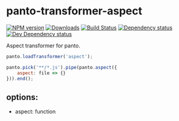 # panto-transformer-aspect
[![NPM version][npm-image]][npm-url] [![Downloads][downloads-image]][npm-url] [![Build Status][travis-image]][travis-url] [![Dependency status][david-dm-image]][david-dm-url] [![Dev Dependency status][david-dm-dev-image]][david-dm-dev-url]

Aspect transformer for panto.

```js
panto.loadTransformer('aspect');

panto.pick('**/*.js').pipe(panto.aspect({
    aspect: file => {}
})).end();
```

## options:
 - aspect: function

[npm-url]: https://npmjs.org/package/panto-transformer-aspect
[downloads-image]: http://img.shields.io/npm/dm/panto-transformer-aspect.svg
[npm-image]: http://img.shields.io/npm/v/panto-transformer-aspect.svg
[travis-url]: https://travis-ci.org/pantojs/panto-transformer-aspect
[travis-image]: http://img.shields.io/travis/pantojs/panto-transformer-aspect.svg
[david-dm-url]:https://david-dm.org/pantojs/panto-transformer-aspect
[david-dm-image]:https://david-dm.org/pantojs/panto-transformer-aspect.svg
[david-dm-dev-url]:https://david-dm.org/pantojs/panto-transformer-aspect#info=devDependencies
[david-dm-dev-image]:https://david-dm.org/pantojs/panto-transformer-aspect/dev-status.svg
